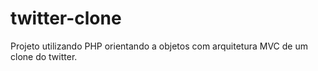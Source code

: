 # twitter-clone
Projeto utilizando PHP orientando a objetos com arquitetura MVC de um clone do twitter.